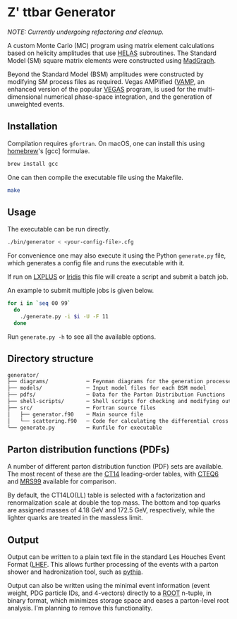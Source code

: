 # Z' ttbar Generator

*NOTE: Currently undergoing refactoring and cleanup.*

A custom Monte Carlo (MC) program using matrix element calculations based on helicity amplitudes
that use [HELAS](https://inspirehep.net/record/336604?ln=en) subroutines. The Standard Model (SM)
square matrix elements were constructed using [MadGraph](https://madgraph.physics.illinois.edu).

Beyond the Standard Model (BSM) amplitudes were constructed by modifying SM process files as
required. Vegas AMPlified
([VAMP](https://www.sciencedirect.com/science/article/pii/S001046559900209X?via%3Dihub), an enhanced
version of the popular [VEGAS](https://en.wikipedia.org/wiki/VEGAS_algorithm) program, is used for
the multi-dimensional numerical phase-space integration, and the generation of unweighted events.

## Installation

Compilation requires `gfortran`. On macOS, one can install this using [homebrew](https://brew.sh/)'s
[gcc] formulae.

```sh
brew install gcc
```

One can then compile the executable file using the Makefile.

```sh
make
```

## Usage

The executable can be run directly.

```sh
./bin/generator < <your-config-file>.cfg
```

For convenience one may also execute it using the Python `generate.py` file, which generates a
config file and runs the executable with it.

If run on [LXPLUS](https://information-technology.web.cern.ch/services/lxplus-service) or
[Iridis](https://www.southampton.ac.uk/isolutions/staff/iridis.page) this file will create a script
and submit a batch job.

An example to submit multiple jobs is given below.

```sh
for i in `seq 00 99`
  do
    ./generate.py -i $i -U -F 11
  done
```

Run `generate.py -h` to see all the available options.

## Directory structure

```txt
generator/
├── diagrams/            ─ Feynman diagrams for the generation processes
├── models/              ─ Input model files for each BSM model
├── pdfs/                ─ Data for the Parton Distribution Functions
├── shell-scripts/       ─ Shell scripts for checking and modifying output
├── src/                 ─ Fortran source files
│   ├── generator.f90    ─ Main source file
│   └── scattering.f90   ─ Code for calculating the differential cross section
└── generate.py          ─ Runfile for executable
```

## Parton distribution functions (PDFs)

A number of different parton distribution function (PDF) sets are available. The most recent of
these are the [CT14](https://hep.pa.msu.edu/cteq/public/index.html) leading-order tables, with
[CTEQ6](https://hep.pa.msu.edu/cteq/public/cteq6.html) and
[MRS99](https://arxiv.org/abs/hep-ph/9906231) available for comparison.

By default, the CT14LO(LL) table is selected with a factorization and renormalization scale at
double the top mass. The bottom and top quarks are assigned masses of 4.18 GeV and 172.5 GeV,
respectively, while the lighter quarks are treated in the massless limit.

## Output

Output can be written to a plain text file in the standard Les Houches Event Format
([LHEF](https://arxiv.org/abs/hep-ph/0609017). This allows further processing of the events with a
parton shower and hadronization tool, such as
[pythia](http://home.thep.lu.se/~torbjorn/Pythia.html).

Output can also be written using the minimal event information (event weight, PDG particle IDs, and
4-vectors) directly to a [ROOT](https://root.cern.ch) n-tuple, in binary format, which minimizes
storage space and eases a parton-level root analysis. I'm planning to remove this functionality.
